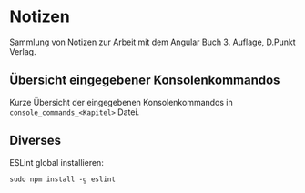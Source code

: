 # Notizen

Sammlung von Notizen zur Arbeit mit dem Angular Buch 3. Auflage, D.Punkt Verlag.

## Übersicht eingegebener Konsolenkommandos

Kurze Übersicht der eingegebenen Konsolenkommandos in `console_commands_<Kapitel>` Datei.

## Diverses

ESLint global installieren:

`sudo npm install -g eslint`
 
